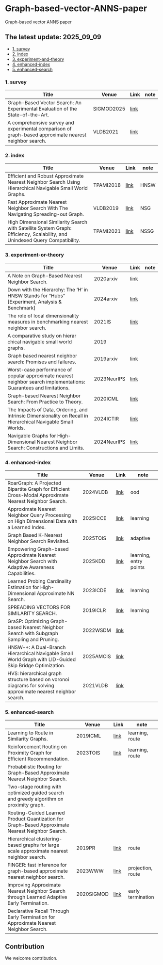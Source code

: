 # Graph-based-vector-ANNS-paper
Graph-based vector ANNS paper

## The latest update: 2025_09_09

<!-- no-auto-toc -->
- [1. survey](#1-graph-based)
- [2. index](#0-graph-index)
- [3. experiment-and-theory](#1-graph-based)
- [4. enhanced-index](#2-graph-based)
- [5. enhanced-search](#3-graph-based)



### 1.  survey


| Title   | Venue   |  Link   | note |
|---------|---------|--------|--------|
| Graph-Based Vector Search: An Experimental Evaluation of the State-of-the-Art. | SIGMOD2025 |  [link](https://dl.acm.org/doi/abs/10.1145/3709693) | |
| A comprehensive survey and experimental comparison of graph-based approximate nearest neighbor search. | VLDB2021 |  [link](https://www.vldb.org/pvldb/vol14/p1964-wang.pdf) | |

### 2.  index


| Title   | Venue   |  Link   | note |
|---------|---------|--------|--------|
| Efficient and Robust Approximate Nearest Neighbor Search Using Hierarchical Navigable Small World Graphs. | TPAMI2018 |  [link](https://www.researchgate.net/publication/259126397_Approximate_nearest_neighbor_algorithm_based_on_navigable_small_world_graphs) |HNSW|
| Fast Approximate Nearest Neighbor Search With The Navigating Spreading-out Graph. | VLDB2019 | [link](https://www.vldb.org/pvldb/vol12/p461-fu.pdf) |NSG|
| High Dimensional Similarity Search with Satellite System Graph: Efficiency, Scalability, and Unindexed Query Compatibility.| TPAMI2021 | [link](https://arxiv.org/pdf/1907.06146)|NSSG|

### 3.  experiment-or-theory


| Title   | Venue   |  Link   | note |
|---------|---------|--------|--------|
| A Note on Graph-Based Nearest Neighbor Search. |2020arxiv|[link](https://arxiv.org/pdf/2012.11083) | |
| Down with the Hierarchy: The ‘H’ in HNSW Stands for “Hubs” [Experiment, Analysis & Benchmark]|2024arxiv|[link](https://arxiv.org/pdf/2412.01940?) | |
| The role of local dimensionality measures in benchmarking nearest neighbor search. |2021IS|[link](https://doi.org/10.1016/j.is.2021.101807) | |
| A comparative study on hierar chical navigable small world graphs.  | 2019 | | |
| Graph based nearest neighbor search:  Promises and failures.  |2019arxiv|[link](https://arxiv.org/pdf/1904.02077)| |
| Worst-case performance of popular approximate nearest neighbor search implementations: Guarantees and limitations.  |2023NeurIPS|[link](https://proceedings.neurips.cc/paper_files/paper/2023/file/d0ac28b79816b51124fcc804b2496a36-Paper-Conference.pdf)| |
| Graph-based Nearest Neighbor Search: From Practice to Theory.|2020ICML|[link](https://proceedings.mlr.press/v119/prokhorenkova20a.html)| |
| The Impacts of Data, Ordering, and Intrinsic Dimensionality on Recall in Hierarchical Navigable Small Worlds. |2024ICTIR|[link](dl.acm.org/doi/abs/10.1145/3664190.3672512)| |
| Navigable Graphs for High-Dimensional Nearest Neighbor Search: Constructions and Limits.|2024NeurIPS|[link](https://arxiv.org/pdf/2405.18680)| |


### 4.  enhanced-index


| Title   | Venue   |  Link   | note |
|---------|---------|--------|--------|
| RoarGraph: A Projected Bipartite Graph for Efficient Cross-Modal Approximate Nearest Neighbor Search. |2024VLDB|[link](https://arxiv.org/abs/2408.08933)|ood|
| Approximate Nearest Neighbor Query Processing on High Dimensional Data with a Learned Index.|2025ICCE|[link](https://ieeexplore.ieee.org/abstract/document/10930213)|learning|
| Graph Based K-Nearest Neighbor Search Revisited. |2025TOIS|[link](https://dl.acm.org/doi/full/10.1145/3736716)|adaptive|
| Empowering Graph-based Approximate Nearest Neighbor Search with Adaptive Awareness Capabilities.| 2025KDD |[link](https://dl.acm.org/doi/abs/10.1145/3711896.3736930)| learning, entry points |
| Learned Probing Cardinality Estimation for High-Dimensional Approximate NN Search.|2023ICDE|[link](https://ieeexplore.ieee.org/abstract/document/10184837)|learning|
| SPREADING VECTORS FOR SIMILARITY SEARCH.|2019ICLR|[link](https://arxiv.org/abs/1806.03198)|learning|
| GraSP: Optimizing Graph-based Nearest Neighbor Search with Subgraph Sampling and Pruning.|2022WSDM|[link](dl.acm.org/doi/abs/10.1145/3488560.3498425)|  |
| HNSW++: A Dual-Branch Hierarchical Navigable Small World Graph with LID-Guided Skip Bridge Optimization.|2025AMCIS|[link](https://aisel.aisnet.org/amcis2025/intelfuture/intelfuture/47/)|  |
| HVS: hierarchical graph structure based on voronoi diagrams for solving approximate nearest neighbor search.|2021VLDB|[link](https://dl.acm.org/doi/10.14778/3489496.3489506)|  |

### 5.  enhanced-search


| Title   | Venue   |  Link   | note |
|---------|---------|--------|--------|
| Learning to Route in Similarity Graphs. |2019ICML|[link](https://arxiv.org/abs/1905.10987)|learning, route|
| Reinforcement Routing on Proximity Graph for Efficient Recommendation. |2023TOIS|[link](https://dl.acm.org/doi/10.1145/3512767)|learning, route|
| Probabilistic Routing for Graph-Based Approximate Nearest Neighbor Search.|  | |  |
| Two-stage routing with optimized guided search and greedy algorithm on proximity graph.|  | |  |
| Routing-Guided Learned Product Quantization for Graph-Based Approximate Nearest Neighbor Search.|  | |  |
| Hierarchical clustering-based graphs for large scale approximate nearest neighbor search.|2019PR|[link](https://www.sciencedirect.com/science/article/pii/S0031320319302730?via%3Dihub)|route|
| FINGER: fast inference for graph-based approximate nearest neighbor search.|2023WWW|[link](https://arxiv.org/abs/2206.11408)|projection, route|
| Improving Approximate Nearest Neighbor Search through Learned Adaptive Early Termination.|2020SIGMOD|[link](https://dl.acm.org/doi/10.1145/3318464.3380600)|early termination|
| Declarative Recall Through Early Termination for Approximate Nearest Neighbor Search.|  | |  |


## Contribution
We welcome contribution.

